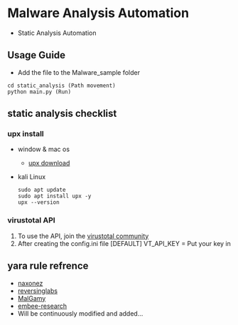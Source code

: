 # Malware Analysis Automation 
- Static Analysis Automation 
## Usage Guide
- Add the file to the Malware_sample folder
```
cd static_analysis (Path movement)
python main.py (Run)
```

## static analysis checklist
### upx install
- window & mac os
    - [upx download](https://github.com/upx/upx/releases/tag/v4.2.4)

- kali Linux  
    ```
    sudo apt update
    sudo apt install upx -y
    upx --version 
    ```

### virustotal API
1. To use the API, join the [virustotal community](https://www.virustotal.com/gui/home/upload)
2. After creating the config.ini file [DEFAULT] VT_API_KEY = Put your key in 


## yara rule refrence
- [naxonez](https://github.com/naxonez/YaraRules)
- [reversinglabs](https://github.com/reversinglabs/reversinglabs-yara-rules)
- [MalGamy](https://github.com/MalGamy/YARA_Rules)
- [embee-research](https://github.com/embee-research/Yara-detection-rules/tree/main)
- Will be continuously modified and added...